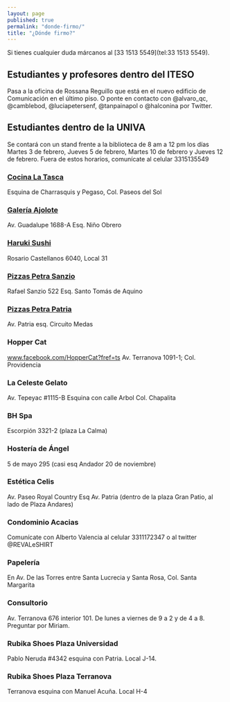 ```yaml
---
layout: page
published: true
permalink: "donde-firmo/"
title: "¿Dónde firmo?"
---
```


Si tienes cualquier duda márcanos al [33 1513 5549](tel:33 1513 5549).

## Estudiantes y profesores dentro del ITESO
Pasa a la oficina de Rossana Reguillo que está en el nuevo edificio de Comunicación en el último piso. O ponte en contacto con @alvaro_qc, @camblebod, @luciapetersenf, @tanpainapol o @halconina por Twitter.

## Estudiantes dentro de la UNIVA
Se contará con un stand frente a la biblioteca de 8 am a 12 pm los días Martes 3 de febrero, Jueves 5 de febrero, Martes 10 de febrero y Jueves 12 de febrero. Fuera de estos horarios, comunícate al celular 3315135549

### [Cocina La Tasca](https://www.facebook.com/pages/Cocina-La-Tasca-Pizzeria-y-lasagnas/120491968011462)
Esquina de Charrasquis y Pegaso, Col. Paseos del Sol

### [Galería Ajolote](https://www.facebook.com/pages/Galer%C3%ADa-Ajolote-Arte-Contempor%C3%A1neo/27090952968?sk=info&tab=overview)
Av. Guadalupe 1688-A Esq. Niño Obrero

### [Haruki Sushi](https://www.facebook.com/harukisushijapanesse)
Rosario Castellanos 6040, Local 31

### [Pizzas Petra Sanzio](https://es.foursquare.com/v/petra-pizza-a-la-le%C3%B1a/4e616dd0ae60e9edf551561e)
Rafael Sanzio 522 Esq. Santo Tomás de Aquino

### [Pizzas Petra Patria](https://es.foursquare.com/v/petra-pizza-a-la-le%C3%B1a/4ecdbdfee3007feb7a795240)
Av. Patria esq. Circuito Medas

### Hopper Cat
www.facebook.com/HopperCat?fref=ts
Av. Terranova 1091-1; Col. Providencia

### La Celeste Gelato
Av. Tepeyac #1115-B Esquina con calle Arbol Col. Chapalita

### BH Spa
Escorpión 3321-2 (plaza La Calma)

### Hostería de Ángel
5 de mayo 295 (casi esq Andador 20 de noviembre)

### Estética Celis
Av. Paseo Royal Country Esq Av. Patria (dentro de la plaza Gran Patio, al lado de Plaza Andares)

### Condominio Acacias
Comunícate con Alberto Valencia al celular 3311172347 o al twitter @REVALeSHIRT

### Papelería
En Av. De las Torres entre Santa Lucrecia y Santa Rosa, Col. Santa Margarita

### Consultorio
Av. Terranova 676 interior 101. De lunes a viernes de 9 a 2 y de 4 a 8. Preguntar por Miriam.

### Rubika Shoes Plaza Universidad
Pablo Neruda #4342 esquina con Patria. Local J-14.

### Rubika Shoes Plaza Terranova
Terranova esquina con Manuel Acuña. Local H-4